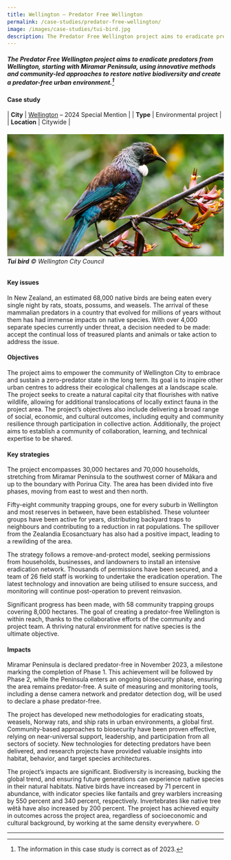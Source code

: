 ```yaml
---
title: Wellington – Predator Free Wellington
permalink: /case-studies/predator-free-wellington/
image: /images/case-studies/tui-bird.jpg
description: The Predator Free Wellington project aims to eradicate predators from Wellington, starting with Miramar Peninsula, using innovative methods and community-led approaches to restore native biodiversity and create a predator-free urban environment.
---
```


##### The Predator Free Wellington project aims to eradicate predators from Wellington, starting with Miramar Peninsula, using innovative methods and community-led approaches to restore native biodiversity and create a predator-free urban environment.[^1]

#### **Case study**

| **City** | [Wellington](/wellington/) – 2024 Special Mention |
| **Type** | Environmental project  |
| **Location** | Citywide |

###### ![Tui bird](/images/case-studies/tui-bird.jpg)**Tui bird** © Wellington City Council 

#### **Key issues**

In New Zealand, an estimated 68,000 native birds are being eaten every single night by rats, stoats, possums, and weasels. The arrival of these mammalian predators in a country that evolved for millions of years without them has had immense impacts on native species. With over 4,000 separate species currently under threat, a decision needed to be made: accept the continual loss of treasured plants and animals or take action to address the issue.

#### **Objectives**

The project aims to empower the community of Wellington City to embrace and sustain a zero-predator state in the long term. Its goal is to inspire other urban centres to address their ecological challenges at a landscape scale. The project seeks to create a natural capital city that flourishes with native wildlife, allowing for additional translocations of locally extinct fauna in the project area. The project’s objectives also include delivering a broad range of social, economic, and cultural outcomes, including equity and community resilience through participation in collective action. Additionally, the project aims to establish a community of collaboration, learning, and technical expertise to be shared.

#### **Key strategies**

The project encompasses 30,000 hectares and 70,000 households, stretching from Miramar Peninsula to the southwest corner of Mãkara and up to the boundary with Porirua City. The area has been divided into five phases, moving from east to west and then north.

Fifty-eight community trapping groups, one for every suburb in Wellington and most reserves in between, have been established. These volunteer groups have been active for years, distributing backyard traps to neighbours and contributing to a reduction in rat populations. The spillover from the Zealandia Ecosanctuary has also had a positive impact, leading to a rewilding of the area.

The strategy follows a remove-and-protect model, seeking permissions from households, businesses, and landowners to install an intensive eradication network. Thousands of permissions have been secured, and a team of 26 field staff is working to undertake the eradication operation. The latest technology and innovation are being utilised to ensure success, and monitoring will continue post-operation to prevent reinvasion.

Significant progress has been made, with 58 community trapping groups covering 8,000 hectares. The goal of creating a predator-free Wellington is within reach, thanks to the collaborative efforts of the community and project team. A thriving natural environment for native species is the ultimate objective.

#### **Impacts**

Miramar Peninsula is declared predator-free in November 2023, a milestone marking the completion of Phase 1. This achievement will be followed by Phase 2, while the Peninsula enters an ongoing biosecurity phase, ensuring the area remains predator-free. A suite of measuring and monitoring tools, including a dense camera network and predator detection dog, will be used to declare a phase predator-free.

The project has developed new methodologies for eradicating stoats, weasels, Norway rats, and ship rats in urban environments, a global first. Community-based approaches to biosecurity have been proven effective, relying on near-universal support, leadership, and participation from all sectors of society. New technologies for detecting predators have been delivered, and research projects have provided valuable insights into habitat, behavior, and target species architectures.

The project’s impacts are significant. Biodiversity is increasing, bucking the global trend, and ensuring future generations can experience native species in their natural habitats. Native birds have increased by 71 percent in abundance, with indicator species like fantails and grey warblers increasing by 550 percent and 340 percent, respectively. Invertebrates like native tree wêtã have also increased by 200 percent. The project has achieved equity in outcomes across the project area, regardless of socioeconomic and cultural background, by working at the same density everywhere. **<font color="#967942">O</font>**

---

[^1]: The information in this case study is correct as of 2023.
